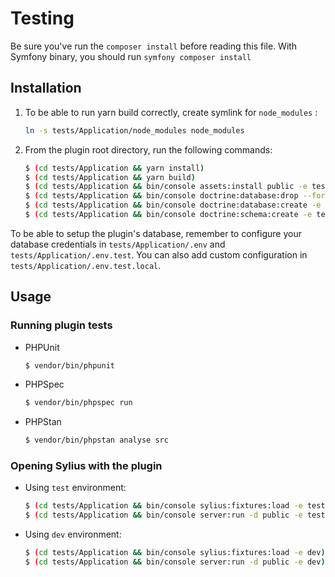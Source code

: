 # Testing

Be sure you've run the `composer install` before reading this file.
With Symfony binary, you should run `symfony composer install`

## Installation

1. To be able to run yarn build correctly, create symlink for `node_modules` :

    ```bash
    ln -s tests/Application/node_modules node_modules
    ```

2. From the plugin root directory, run the following commands:

    ```bash
    $ (cd tests/Application && yarn install)
    $ (cd tests/Application && yarn build)
    $ (cd tests/Application && bin/console assets:install public -e test)
    $ (cd tests/Application && bin/console doctrine:database:drop --force -e test --if-exists)
    $ (cd tests/Application && bin/console doctrine:database:create -e test)
    $ (cd tests/Application && bin/console doctrine:schema:create -e test)
    ```

To be able to setup the plugin's database, remember to configure your database credentials in `tests/Application/.env` 
and `tests/Application/.env.test`. You can also add custom configuration in `tests/Application/.env.test.local`.

## Usage

### Running plugin tests

  - PHPUnit

    ```bash
    $ vendor/bin/phpunit
    ```

  - PHPSpec

    ```bash
    $ vendor/bin/phpspec run
    ```
    
  - PHPStan
  
    ```bash
    $ vendor/bin/phpstan analyse src
    ```

### Opening Sylius with the plugin

- Using `test` environment:

    ```bash
    $ (cd tests/Application && bin/console sylius:fixtures:load -e test)
    $ (cd tests/Application && bin/console server:run -d public -e test)
    ```
    
- Using `dev` environment:

    ```bash
    $ (cd tests/Application && bin/console sylius:fixtures:load -e dev)
    $ (cd tests/Application && bin/console server:run -d public -e dev)
    ```
